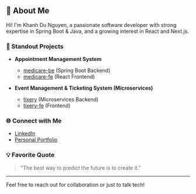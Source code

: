 ## 👋 About Me

Hi! I'm Khanh Du Nguyen, a passionate software developer with strong expertise in Spring Boot & Java, and a growing interest in React and Next.js.

### 🚀 Standout Projects

- **Appointment Management System**
  - [medicare-be](https://github.com/Piplip/medicare-be) (Spring Boot Backend)
  - [medicare-fe](https://github.com/Piplip/medicare-fe) (React Frontend)

- **Event Management & Ticketing System (Microservices)**
  - [tixery](https://github.com/Piplip/tixery) (Microservices Backend)
  - [tixery-fe](https://github.com/Piplip/tixery-fe) (Frontend)

### 🌐 Connect with Me

- [LinkedIn](https://www.linkedin.com/in/khanh-du-nguyen-1b1106282/)
- [Personal Portfolio](https://nkd-zeta.vercel.app)

### 💡 Favorite Quote

> "The best way to predict the future is to create it."

---
Feel free to reach out for collaboration or just to talk tech!
